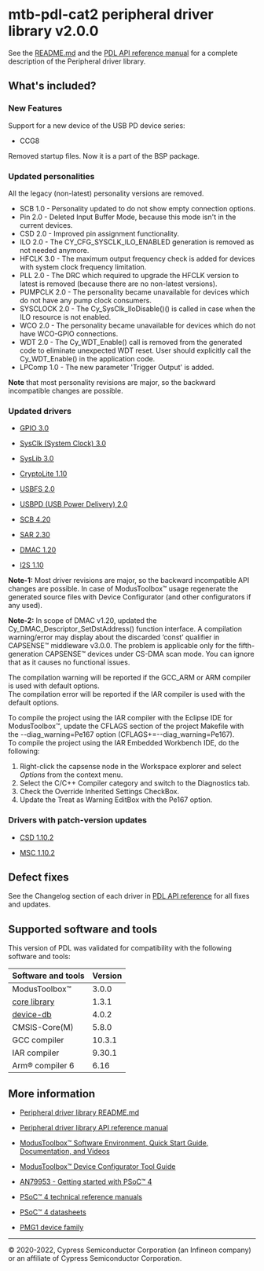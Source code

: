 # mtb-pdl-cat2 peripheral driver library v2.0.0

See the [README.md](./README.md) and the
[PDL API reference manual](https://infineon.github.io/mtb-pdl-cat2/pdl_api_reference_manual/html/index.html)
for a complete description of the Peripheral driver library.

## What's included?

### New Features

Support for a new device of the USB PD device series:
- CCG8

Removed startup files. Now it is a part of the BSP package.

### Updated personalities

All the legacy (non-latest) personality versions are removed.

- SCB 1.0 - Personality updated to do not show empty connection options.
- Pin 2.0 - Deleted Input Buffer Mode, because this mode isn't in the current devices.
- CSD 2.0 - Improved pin assignment functionality.
- ILO 2.0 - The CY_CFG_SYSCLK_ILO_ENABLED generation is removed as not needed anymore.
- HFCLK 3.0 - The maximum output frequency check is added for devices with system clock frequency limitation.
- PLL 2.0 - The DRC which required to upgrade the HFCLK version to latest is removed (because there are no non-latest versions).
- PUMPCLK 2.0 - The personality became unavailable for devices which do not have any pump clock consumers.
- SYSCLOCK 2.0 - The Cy_SysClk_IloDisable()() is called in case when the ILO resource is not enabled.
- WCO 2.0 - The personality became unavailable for devices which do not have WCO-GPIO connections.
- WDT 2.0 - The Cy_WDT_Enable() call is removed from the generated code to eliminate unexpected WDT reset. User should explicitly call the Cy_WDT_Enable() in the application code.
- LPComp 1.0 - The new parameter 'Trigger Output' is added.

**Note** that most personality revisions are major, so the backward incompatible changes are possible.

### Updated drivers

- [GPIO 3.0](https://infineon.github.io/mtb-pdl-cat2/pdl_api_reference_manual/html/group__group__gpio.html)

- [SysClk (System Clock) 3.0](https://infineon.github.io/mtb-pdl-cat2/pdl_api_reference_manual/html/group__group__sysclk.html)

- [SysLib 3.0](https://infineon.github.io/mtb-pdl-cat2/pdl_api_reference_manual/html/group__group__syslib.html)

- [CryptoLite 1.10](https://infineon.github.io/mtb-pdl-cat2/pdl_api_reference_manual/html/group__group__cryptolite.html)

- [USBFS 2.0](https://infineon.github.io/mtb-pdl-cat2/pdl_api_reference_manual/html/group__group__usbfs__dev__drv.html)

- [USBPD (USB Power Delivery) 2.0](https://infineon.github.io/mtb-pdl-cat2/pdl_api_reference_manual/html/group__group__usbpd.html)

- [SCB 4.20](https://infineon.github.io/mtb-pdl-cat2/pdl_api_reference_manual/html/group__group__scb.html)

- [SAR 2.30](https://infineon.github.io/mtb-pdl-cat2/pdl_api_reference_manual/html/group__group__sar.html)

- [DMAC 1.20](https://infineon.github.io/mtb-pdl-cat2/pdl_api_reference_manual/html/group__group__dmac.html)

- [I2S 1.10](https://infineon.github.io/mtb-pdl-cat2/pdl_api_reference_manual/html/group__group__i2s.html)

**Note-1:** Most driver revisions are major, so the backward incompatible API changes are possible.
In case of ModusToolbox&trade; usage regenerate the generated source files with Device Configurator (and other configurators if any used).

**Note-2:** In scope of DMAC v1.20, updated the Cy_DMAC_Descriptor_SetDstAddress() function interface. A compilation warning/error may display about the discarded ‘const’ qualifier in CAPSENSE™ middleware v3.0.0. The problem is applicable only for the fifth-generation CAPSENSE™ devices under CS-DMA scan mode. You can ignore that as it causes no functional issues.

The compilation warning will be reported if the GCC_ARM or ARM compiler is used with default options.  
The compilation error will be reported if the IAR compiler is used with the default options.

To compile the project using the IAR compiler with the Eclipse IDE for ModusToolbox™, update the CFLAGS section of the project Makefile with the --diag_warning=Pe167 option (CFLAGS+=--diag_warning=Pe167).  
To compile the project using the IAR Embedded Workbench IDE, do the following:  
1.	Right-click the capsense node in the Workspace explorer and select *Options* from the context menu.
2.	Select the C/C++ Compiler category and switch to the Diagnostics tab.
3.	Check the Override Inherited Settings CheckBox.
4.	Update the Treat as Warning EditBox with the Pe167 option.



### Drivers with patch-version updates

- [CSD 1.10.2](https://infineon.github.io/mtb-pdl-cat2/pdl_api_reference_manual/html/group__group__csd.html)

- [MSC 1.10.2](https://infineon.github.io/mtb-pdl-cat2/pdl_api_reference_manual/html/group__group__msc.html)

## Defect fixes

See the Changelog section of each driver in [PDL API reference](https://infineon.github.io/mtb-pdl-cat2/pdl_api_reference_manual/html/modules.html) for all fixes and updates.

## Supported software and tools

This version of PDL was validated for compatibility with the following software and tools:

| Software and tools                                                            | Version      |
| :---                                                                          | :----        |
| ModusToolbox&trade;                                                           |  3.0.0       |
| [core library](https://github.com/Infineon/core-lib)                          |  1.3.1       |
| [device-db](https://github.com/Infineon/device-db)                            |  4.0.2       |
| CMSIS-Core(M)                                                                 |  5.8.0       |
| GCC compiler                                                                  | 10.3.1       |
| IAR compiler                                                                  |  9.30.1      |
| Arm&reg; compiler 6                                                           |  6.16        |

## More information

- [Peripheral driver library README.md](./README.md)

- [Peripheral driver library API reference manual](https://infineon.github.io/mtb-pdl-cat2/pdl_api_reference_manual/html/index.html)

- [ModusToolbox&trade; Software Environment, Quick Start Guide, Documentation, and Videos](https://www.infineon.com/cms/en/design-support/tools/sdk/modustoolbox-software)

- [ModusToolbox&trade; Device Configurator Tool Guide](https://documentation.infineon.com/html/modustoolbox-software/en/latest/tool-guide/ModusToolbox_Device_Configurator_Guide.html)

- [AN79953 - Getting started with PSoC&trade; 4](https://www.cypress.com/an79953)

- [PSoC&trade; 4 technical reference manuals](https://www.cypress.com/search/all?f%5B0%5D=meta_type%3Atechnical_documents&f%5B1%5D=resource_meta_type%3A583&f%5B2%5D=field_related_products%3A1314)

- [PSoC&trade; 4 datasheets](https://www.cypress.com/search/all?f%5B0%5D=meta_type%3Atechnical_documents&f%5B1%5D=field_related_products%3A1297&f%5B2%5D=resource_meta_type%3A575)

- [PMG1 device family](http://www.cypress.com/PMG1)

---
© 2020-2022, Cypress Semiconductor Corporation (an Infineon company) or an affiliate of Cypress Semiconductor Corporation.

